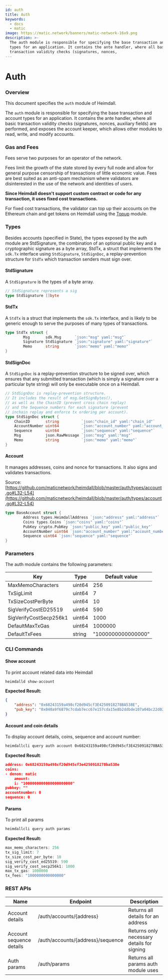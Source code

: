 ```yaml
---
id: auth
title: Auth
keywords:
  - docs
  - matic
image: https://matic.network/banners/matic-network-16x9.png
description: >-
  The auth module is responsible for specifying the base transaction and account
  types for an application. It contains the ante handler, where all basic
  transaction validity checks (signatures, nonces,
---
```


# Auth

### Overview

This document specifies the `auth` module of Heimdall.

The `auth` module is responsible for specifying the base transaction and account types for an application. It contains the ante handler, where all basic transaction validity checks (signatures, nonces, auxiliary fields) are performed, and exposes the account keeper, which allows other modules to read, write, and modify accounts.

### Gas and Fees

Fees serve two purposes for an operator of the network.

Fees limit the growth of the state stored by every full node and allow for general purpose censorship of transactions of little economic value. Fees are best suited as an anti-spam mechanism where validators are disinterested in the use of the network and identities of users.

**Since Heimdall doesn't support custom contract or code for any transaction, it uses fixed cost transactions.**

For fixed cost transactions, the validator can top up their accounts on the Ethereum chain and get tokens on Heimdall using the [Topup](../../../docs/contribute/heimdall/modules/topup/) module.

### Types

Besides accounts (specified in State), the types exposed by the auth module are StdSignature, the combination of an optional public key and a cryptographic signature as a byte array, StdTx, a struct that implements the `sdk.Tx` interface using `StdSignature`, `StdSignDoc`, a replay-prevention structure for `StdTx` which transaction senders must sign over.

#### StdSignature

A `StdSignature` is the types of a byte array.

```go
// StdSignature represents a sig
type StdSignature []byte
```

#### **StdTx**

A `StdTx` is a struct that implements the `sdk.Tx` interface, and is likely to be generic enough to serve the purposes of many types of transactions.

```go
type StdTx struct {
		Msg       sdk.Msg      `json:"msg" yaml:"msg"`
		Signature StdSignature `json:"signature" yaml:"signature"`
		Memo      string       `json:"memo" yaml:"memo"`
}
```

#### **StdSignDoc**

A `StdSignDoc` is a replay-prevention structure to be signed over, which ensures that any submitted transaction (which is simply a signature over a particular byte string) will only be executable once on a Heimdall.

```go
// StdSignDoc is replay-prevention structure.
// It includes the result of msg.GetSignBytes(),
// as well as the ChainID (prevent cross chain replay)
// and the Sequence numbers for each signature (prevent
// inchain replay and enforce tx ordering per account).
type StdSignDoc struct {
	ChainID       string          `json:"chain_id" yaml:"chain_id"`
	AccountNumber uint64          `json:"account_number" yaml:"account_number"`
	Sequence      uint64          `json:"sequence" yaml:"sequence"`
	Msg           json.RawMessage `json:"msg" yaml:"msg"`
	Memo          string          `json:"memo" yaml:"memo"`
}
```

#### Account

It manages addresses, coins and nonce for transactions. It also signs and validates transactions.

Source: [https://github.com/maticnetwork/heimdall/blob/master/auth/types/account.go#L32-L54](https://github.com/maticnetwork/heimdall/blob/master/auth/types/account.go#L32-L54)

```go
type BaseAccount struct {
		Address types.HeimdallAddress `json:"address" yaml:"address"`
		Coins types.Coins `json:"coins" yaml:"coins"`
		PubKey crypto.PubKey `json:"public_key" yaml:"public_key"`
		AccountNumber uint64 `json:"account_number" yaml:"account_number"`
		Sequence uint64 `json:"sequence" yaml:"sequence"`
}
```

### **Parameters**

The auth module contains the following parameters:

| Key                    | Type   | Default value      |
| ---------------------- | ------ | ------------------ |
| MaxMemoCharacters      | uint64 | 256                |
| TxSigLimit             | uint64 | 7                  |
| TxSizeCostPerByte      | uint64 | 10                 |
| SigVerifyCostED25519   | uint64 | 590                |
| SigVerifyCostSecp256k1 | uint64 | 1000               |
| DefaultMaxTxGas        | uint64 | 1000000            |
| DefaultTxFees          | string | "1000000000000000" |

### CLI Commands

#### **Show account**

To print account related data into Heimdall

```bash
heimdalld show-account
```

**Expected Result:**

```json
{
	"address": "0x68243159a498cf20d945cf3E4250918278BA538E",
	"pub_key": "0x040a9f6879c7cdab7ecc67e157cda15e8b2ddbde107a04bc22d02f50032e393f6360a05e85c7c1ecd201ad30dfb886af12dd02b47e4463f6f0f6f94159dc9f10b8"
}
```

#### **Account and coin details**

To display account details, coins, sequence and account number:

```bash
heimdallcli query auth account 0x68243159a498cf20d945cf3E4250918278BA538E --trust-node
```

**Expected Result**:

```json
address: 0x68243159a498cf20d945cf3e4250918278ba538e
coins:
- denom: matic
    amount:
    i: "1000000000000000000000"
pubkey: ""
accountnumber: 0
sequence: 0
```

#### Params

To print all params

```go
heimdallcli query auth params
```

**Expected Result:**

```go
max_memo_characters: 256
tx_sig_limit: 7
tx_size_cost_per_byte: 10
sig_verify_cost_ed25519: 590
sig_verify_cost_secp256k1: 1000
max_tx_gas: 1000000
tx_fees: "1000000000000000"
```

### REST APIs

| Name                     | Endpoint                          | Description                                |
| ------------------------ | --------------------------------- | ------------------------------------------ |
| Account details          | /auth/accounts/{address}          | Returns all details for an address         |
| Account sequence details | /auth/accounts/{address}/sequence | Returns only necessary details for signing |
| Auth params              | /auth/params                      | Returns all params auth module uses        |
